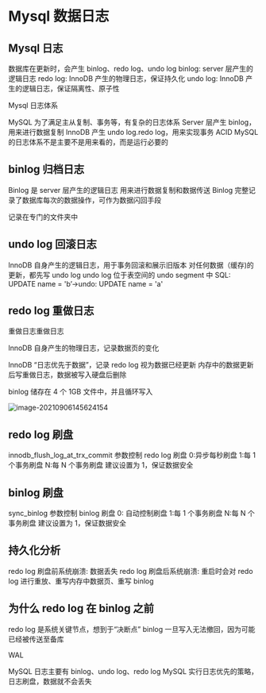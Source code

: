 # Mysql 数据日志

## Mysql 日志

数据库在更新时，会产生 binlog、redo log、undo log
binlog: server 层产生的逻辑日志
redo log: InnoDB 产生的物理日志，保证持久化
undo log: InnoDB 产生的逻辑日志，保证隔离性、原子性

Mysql 日志体系

MySQL 为了满足主从复制、事务等，有复杂的日志体系 Server 层产生 binlog，用来进行数据复制
InnoDB 产生 undo log.redo log，用来实现事务 ACID
MySQL 的日志体系不是主要不是用来看的，而是运行必要的

## binlog 归档日志

Binlog 是 server 层产生的逻辑日志
用来进行数据复制和数据传送
Binlog 完整记录了数据库每次的数据操作，可作为数据闪回手段

记录在专门的文件夹中

## undo log 回滚日志

lnnoDB 自身产生的逻辑日志，用于事务回滚和展示旧版本
对任何数据（缓存)的更新，都先写 undo log
undo log 位于表空间的 undo segment 中
SQL: UPDATE name = 'b’→undo: UPDATE name = 'a'

## redo log 重做日志

重做日志重做日志

lnnoDB 自身产生的物理日志，记录数据页的变化

lnnoDB “日志优先于数据”，记录 redo log 视为数据已经更新
内存中的数据更新后写重做日志，数据被写入硬盘后删除

binlog 储存在 4 个 1GB 文件中，并且循环写入

![image-20210906145624154](https://cdn.jsdelivr.net/gh/moomhub/notes_images01/images/image-20210906145624154.png)

## redo log 刷盘

innodb_flush_log_at_trx_commit 参数控制 redo log 刷盘
0:异步每秒刷盘
1:每 1 个事务刷盘
N:每 N 个事务刷盘
建议设置为 1，保证数据安全

## binlog 刷盘

sync_binlog 参数控制 binlog 刷盘
0∶ 自动控制刷盘
1:每 1 个事务刷盘
N:每 N 个事务刷盘
建议设置为 1，保证数据安全

## 持久化分析

redo log 刷盘前系统崩溃:
数据丢失
redo log 刷盘后系统崩溃:
重启时会对 redo log 进行重放、重写内存中数据页、重写 binlog

## 为什么 redo log 在 binlog 之前

redo log 是系统关键节点，想到于“决断点”
binlog 一旦写入无法撤回，因为可能已经被传送至备库

WAL

MySQL 日志主要有 binlog、undo log、redo log
MySQL 实行日志优先的策略，日志刷盘，数据就不会丢失
